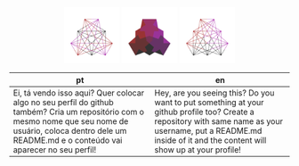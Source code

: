 <p align="center">
  <img src="https://raw.githubusercontent.com/darakeon/shield-gen/main/shield-interpolated.svg" alt="escudo interpolado" title="escudo interpolado" width="100px" />
  <img src="https://raw.githubusercontent.com/darakeon/shield-gen/main/shield-filled.svg" alt="escudo preenchido" title="escudo preenchido" width="100px" />
  <img src="https://raw.githubusercontent.com/darakeon/shield-gen/main/shield-grouped.svg" alt="escudo cores por lado" title="escudo cores por lado" width="100px" />
</p>

| pt | en |
| --- | --- |
| Ei, tá vendo isso aqui? Quer colocar algo no seu perfil do github também? Cria um repositório com o mesmo nome que seu nome de usuário, coloca dentro dele um README.md e o conteúdo vai aparecer no seu perfil! | Hey, are you seeing this? Do you want to put something at your github profile too? Create a repository with same name as your username, put a README.md inside of it and the content will show up at your profile! |
